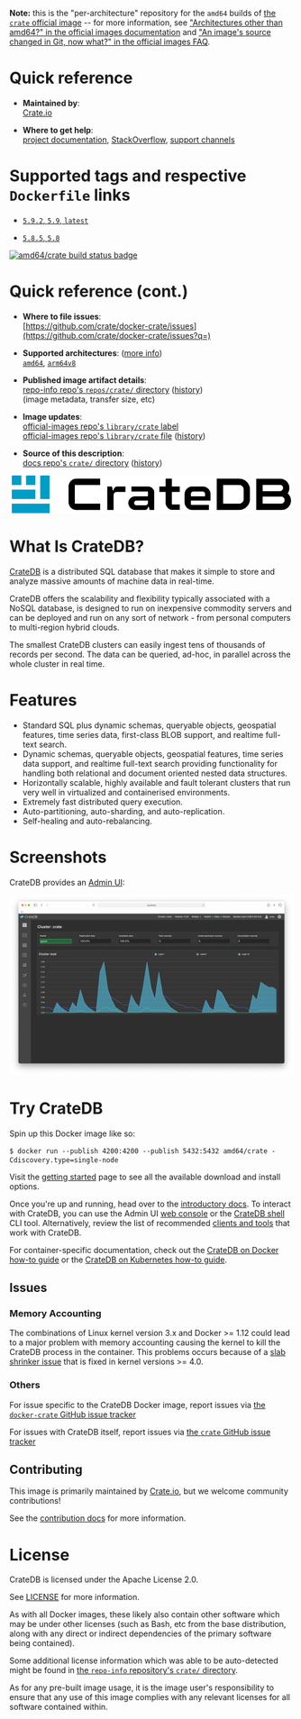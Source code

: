 <!--

********************************************************************************

WARNING:

    DO NOT EDIT "crate/README.md"

    IT IS AUTO-GENERATED

    (from the other files in "crate/" combined with a set of templates)

********************************************************************************

-->

**Note:** this is the "per-architecture" repository for the `amd64` builds of [the `crate` official image](https://hub.docker.com/_/crate) -- for more information, see ["Architectures other than amd64?" in the official images documentation](https://github.com/docker-library/official-images#architectures-other-than-amd64) and ["An image's source changed in Git, now what?" in the official images FAQ](https://github.com/docker-library/faq#an-images-source-changed-in-git-now-what).

# Quick reference

-	**Maintained by**:  
	[Crate.io](https://github.com/crate/docker-crate)

-	**Where to get help**:  
	[project documentation](https://crate.io/docs/), [StackOverflow](https://stackoverflow.com/tags/cratedb), [support channels](https://crate.io/support/)

# Supported tags and respective `Dockerfile` links

-	[`5.9.2`, `5.9`, `latest`](https://github.com/crate/docker-crate/blob/b544e461e4824bd3fdd2f80c4980ffe83ee4ca71/Dockerfile)

-	[`5.8.5`, `5.8`](https://github.com/crate/docker-crate/blob/eac1c46449490fe64b229268262d9797c3701abd/Dockerfile)

[![amd64/crate build status badge](https://img.shields.io/jenkins/s/https/doi-janky.infosiftr.net/job/multiarch/job/amd64/job/crate.svg?label=amd64/crate%20%20build%20job)](https://doi-janky.infosiftr.net/job/multiarch/job/amd64/job/crate/)

# Quick reference (cont.)

-	**Where to file issues**:  
	[https://github.com/crate/docker-crate/issues](https://github.com/crate/docker-crate/issues?q=)

-	**Supported architectures**: ([more info](https://github.com/docker-library/official-images#architectures-other-than-amd64))  
	[`amd64`](https://hub.docker.com/r/amd64/crate/), [`arm64v8`](https://hub.docker.com/r/arm64v8/crate/)

-	**Published image artifact details**:  
	[repo-info repo's `repos/crate/` directory](https://github.com/docker-library/repo-info/blob/master/repos/crate) ([history](https://github.com/docker-library/repo-info/commits/master/repos/crate))  
	(image metadata, transfer size, etc)

-	**Image updates**:  
	[official-images repo's `library/crate` label](https://github.com/docker-library/official-images/issues?q=label%3Alibrary%2Fcrate)  
	[official-images repo's `library/crate` file](https://github.com/docker-library/official-images/blob/master/library/crate) ([history](https://github.com/docker-library/official-images/commits/master/library/crate))

-	**Source of this description**:  
	[docs repo's `crate/` directory](https://github.com/docker-library/docs/tree/master/crate) ([history](https://github.com/docker-library/docs/commits/master/crate))

![logo](https://raw.githubusercontent.com/docker-library/docs/774acf9bf99ca29eded5cd50f0ba3f755716673d/crate/logo.svg?sanitize=true)

# What Is CrateDB?

[CrateDB](http://github.com/crate/crate) is a distributed SQL database that makes it simple to store and analyze massive amounts of machine data in real-time.

CrateDB offers the scalability and flexibility typically associated with a NoSQL database, is designed to run on inexpensive commodity servers and can be deployed and run on any sort of network - from personal computers to multi-region hybrid clouds.

The smallest CrateDB clusters can easily ingest tens of thousands of records per second. The data can be queried, ad-hoc, in parallel across the whole cluster in real time.

# Features

-	Standard SQL plus dynamic schemas, queryable objects, geospatial features, time series data, first-class BLOB support, and realtime full-text search.
-	Dynamic schemas, queryable objects, geospatial features, time series data support, and realtime full-text search providing functionality for handling both relational and document oriented nested data structures.
-	Horizontally scalable, highly available and fault tolerant clusters that run very well in virtualized and containerised environments.
-	Extremely fast distributed query execution.
-	Auto-partitioning, auto-sharding, and auto-replication.
-	Self-healing and auto-rebalancing.

# Screenshots

CrateDB provides an [Admin UI](https://crate.io/docs/crate/admin-ui/):

![Screenshots of the CrateDB Admin UI](https://raw.githubusercontent.com/crate/crate/master/crate-admin.gif)

# Try CrateDB

Spin up this Docker image like so:

```console
$ docker run --publish 4200:4200 --publish 5432:5432 amd64/crate -Cdiscovery.type=single-node
```

Visit the [getting started](https://crate.io/docs/crate/tutorials/en/latest/install-run/) page to see all the available download and install options.

Once you're up and running, head over to the [introductory docs](https://crate.io/docs/crate/tutorials/). To interact with CrateDB, you can use the Admin UI [web console](https://crate.io/docs/crate/admin-ui/en/latest/console.html#sql-console) or the [CrateDB shell](https://crate.io/docs/crate/crash/) CLI tool. Alternatively, review the list of recommended [clients and tools](https://crate.io/docs/crate/clients-tools/) that work with CrateDB.

For container-specific documentation, check out the [CrateDB on Docker how-to guide](https://crate.io/docs/crate/howtos/en/latest/deployment/containers/docker.html) or the [CrateDB on Kubernetes how-to guide](https://crate.io/docs/crate/howtos/en/latest/deployment/containers/kubernetes.html).

## Issues

### Memory Accounting

The combinations of Linux kernel version 3.x and Docker >= 1.12 could lead to a major problem with memory accounting causing the kernel to kill the CrateDB process in the container. This problems occurs because of a [slab shrinker issue](https://lwn.net/Articles/628829/) that is fixed in kernel versions >= 4.0.

### Others

For issue specific to the CrateDB Docker image, report issues via [the `docker-crate` GitHub issue tracker](https://github.com/crate/docker-crate/issues)

For issues with CrateDB itself, report issues via [the `crate` GitHub issue tracker](https://github.com/crate/crate/issues)

## Contributing

This image is primarily maintained by [Crate.io](http://crate.io/), but we welcome community contributions!

See the [contribution docs](https://github.com/crate/docker-crate/blob/master/CONTRIBUTING.rst) for more information.

# License

CrateDB is licensed under the Apache License 2.0.

See [LICENSE](https://github.com/crate/crate/blob/master/LICENSE) for more information.

As with all Docker images, these likely also contain other software which may be under other licenses (such as Bash, etc from the base distribution, along with any direct or indirect dependencies of the primary software being contained).

Some additional license information which was able to be auto-detected might be found in [the `repo-info` repository's `crate/` directory](https://github.com/docker-library/repo-info/tree/master/repos/crate).

As for any pre-built image usage, it is the image user's responsibility to ensure that any use of this image complies with any relevant licenses for all software contained within.
